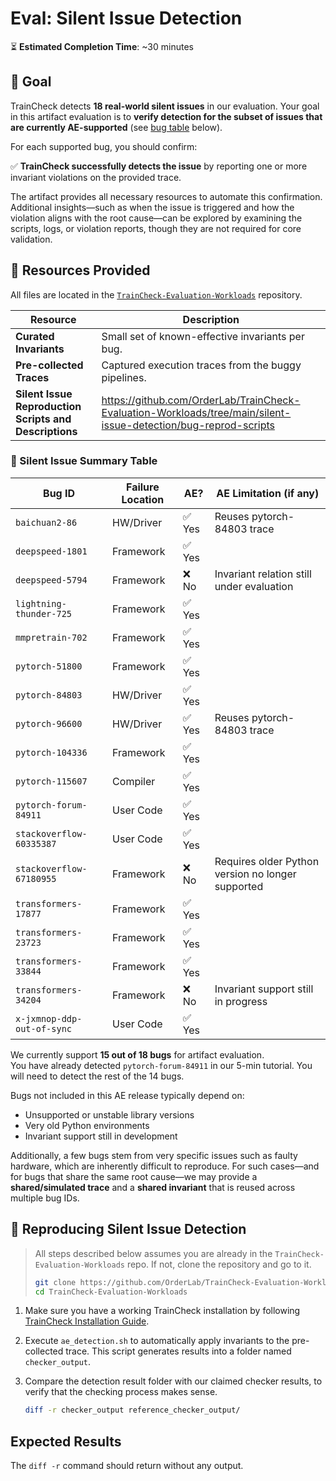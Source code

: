 # Eval: Silent Issue Detection

⏳ **Estimated Completion Time**: ~30 minutes

## 🎯 Goal

TrainCheck detects **18 real-world silent issues** in our evaluation. Your goal in this artifact evaluation is to **verify detection for the subset of issues that are currently AE-supported** (see [bug table](#-bug-summary-table) below).

For each supported bug, you should confirm:

✅ **TrainCheck successfully detects the issue** by reporting one or more invariant violations on the provided trace.

The artifact provides all necessary resources to automate this confirmation.  
Additional insights—such as when the issue is triggered and how the violation aligns with the root cause—can be explored by examining the scripts, logs, or violation reports, though they are not required for core validation.

## 📂 Resources Provided

All files are located in the [`TrainCheck-Evaluation-Workloads`](https://github.com/OrderLab/TrainCheck-Evaluation-Workloads) repository.

| Resource | Description |
|---------|-------------|
| **Curated Invariants** | Small set of known-effective invariants per bug. |
| **Pre-collected Traces** | Captured execution traces from the buggy pipelines. |
| **Silent Issue Reproduction Scripts and Descriptions** | https://github.com/OrderLab/TrainCheck-Evaluation-Workloads/tree/main/silent-issue-detection/bug-reprod-scripts | 

### 🐛 Silent Issue Summary Table

| **Bug ID**                | **Failure Location** | **AE?** | **AE Limitation (if any)**                                     |
|---------------------------|----------------------|--------|------------------------------------------------------------------|
| `baichuan2-86`            | HW/Driver            | ✅ Yes | Reuses pytorch-84803 trace                                       |
| `deepspeed-1801`          | Framework            | ✅ Yes |                                                                  |
| `deepspeed-5794`          | Framework            | ❌ No  | Invariant relation still under evaluation                        |
| `lightning-thunder-725`   | Framework            | ✅ Yes |                                                                  |
| `mmpretrain-702`          | Framework            | ✅ Yes |                                                                  |
| `pytorch-51800`           | Framework            | ✅ Yes |                                                                  |
| `pytorch-84803`           | HW/Driver            | ✅ Yes |                                                                  |
| `pytorch-96600`           | HW/Driver            | ✅ Yes | Reuses pytorch-84803 trace                                       |
| `pytorch-104336`          | Framework            | ✅ Yes |                                                                  |
| `pytorch-115607`          | Compiler             | ✅ Yes |                                                                  |
| `pytorch-forum-84911`     | User Code            | ✅ Yes |                                                                  |
| `stackoverflow-60335387`  | User Code            | ✅ Yes |                                                                  |
| `stackoverflow-67180955`  | Framework            | ❌ No  | Requires older Python version no longer supported                |
| `transformers-17877`      | Framework            | ✅ Yes |                                                                  |
| `transformers-23723`      | Framework            | ✅ Yes |                                                                  |
| `transformers-33844`      | Framework            | ✅ Yes |                                                                  |
| `transformers-34204`      | Framework            | ❌ No  | Invariant support still in progress                              |
| `x-jxmnop-ddp-out-of-sync`| User Code            | ✅ Yes |                                                                  |

We currently support **15 out of 18 bugs** for artifact evaluation.  
You have already detected `pytorch-forum-84911` in our 5-min tutorial. You will need to detect the rest of the 14 bugs.

Bugs not included in this AE release typically depend on:
- Unsupported or unstable library versions
- Very old Python environments
- Invariant support still in development

Additionally, a few bugs stem from very specific issues such as faulty hardware, which are inherently difficult to reproduce.
For such cases—and for bugs that share the same root cause—we may provide a **shared/simulated trace** and a **shared invariant** that is reused across multiple bug IDs.

## 🧪 Reproducing Silent Issue Detection

> All steps described below assumes you are already in the `TrainCheck-Evaluation-Workloads` repo. If not, clone the repository and go to it.
> ```bash
> git clone https://github.com/OrderLab/TrainCheck-Evaluation-Workloads.git
> cd TrainCheck-Evaluation-Workloads
> ```

1. Make sure you have a working TrainCheck installation by following [TrainCheck Installation Guide](./installation-guide.md).

2. Execute `ae_detection.sh` to automatically apply invariants to the pre-collected trace. This script generates results into a folder named `checker_output`.

3. Compare the detection result folder with our claimed checker results, to verify that the checking process makes sense.
    ```bash
    diff -r checker_output reference_checker_output/
    ```

## Expected Results

The `diff -r` command should return without any output.